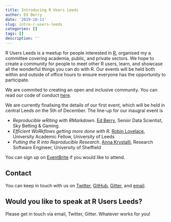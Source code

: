 ```yaml
---
title: Introducing R Users Leeds
author: Ed Berry
date: '2019-10-11'
slug: intro-r-users-leeds
categories: []
tags: []
description: ''
---
```


R Users Leeds is a meetup for people interested in [R](https://www.r-project.org),
organised my a committee covering academia, public, and private sectors.
We hope to create a community for people to meet other R users, learn, and showcase all the wonderful things you can do with R.
Our events will be held both within and outside of office hours to ensure everyone has the opportunity to participate.

We are commited to creating an open and inclusive community.
You can read our code of conduct [here](/codeofconduct).

We are currently finalising the details of our first event, which will be held in central Leeds on the 5th of December.
The line-up for our inaugral event is

* *Reproducible wRiting with RMarkdown*. [Ed Berry](https://eddjberry.com), Senior Data Scientist, Sky Betting & Gaming
* *Efficient WoRkflows getting more done with R*. [Robin Lovelace](https://www.robinlovelace.net), University Academic Fellow, University of Leeds 
* *Putting the R into Reproducible Research*. [Anna Krystalli](https://annakrystalli.me), Research Software Engineer, University of Sheffield

You can sign up on [EventBrite](https://www.eventbrite.co.uk/e/introducing-r-users-leeds-tickets-77079646297) if you would like to attend.

## Contact 
You can keep in touch with us on [Twitter](https://twitter.com/r_users_leeds), [GitHub](https://github.com/r-leeds), [Gitter](https://gitter.im/R_USERS_LEEDS), and [email](mailto:r.users.leeds@gmail.com).

## Would you like to speak at R Users Leeds?
Please get in touch via email, Twitter, Gitter. Whatever works for you!
